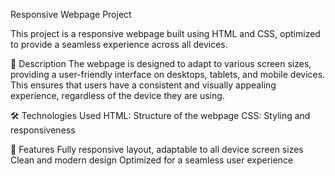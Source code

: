Responsive Webpage Project


This project is a responsive webpage built using HTML and CSS, optimized to provide a seamless experience across all devices.

📃 Description
The webpage is designed to adapt to various screen sizes, providing a user-friendly interface on desktops, tablets, and mobile devices. This ensures that users have a consistent and visually appealing experience, regardless of the device they are using.

🛠️ Technologies Used
HTML: Structure of the webpage
CSS: Styling and responsiveness


📱 Features
Fully responsive layout, adaptable to all device screen sizes
Clean and modern design
Optimized for a seamless user experience
